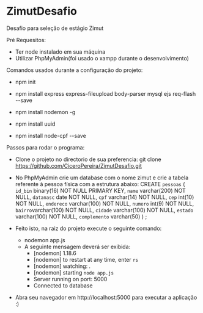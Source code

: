 # ZimutDesafio
Desafio para seleção de estágio Zimut

Pré Requesitos:
  - Ter node instalado em sua máquina
  - Utilizar PhpMyAdmin(foi usado o xampp durante o desenvolvimento)

Comandos usados durante a configuração do projeto:

  - npm init
  - npm install express express-fileupload body-parser mysql ejs req-flash --save
  - npm install nodemon -g

  - npm install uuid
  - npm install node-cpf --save

Passos para rodar o programa:

  - Clone o projeto no directorio de sua preferencia: git clone https://github.com/CiceroPereira/ZimutDesafio.git
  - No PhpMyAdmin crie um database com o nome zimut e crie a tabela referente à pessoa física com a estrutura abaixo:
      CREATE `pessoas` (
            `id_bin` binary(16) NOT NULL PRIMARY KEY,
            `name` varchar(200) NOT NULL,
            `datanasc` date NOT NULL,
            `cpf` varchar(14) NOT NULL,
            `cep` int(10) NOT NULL,
            `endereco` varchar(100) NOT NULL,
            `numero` int(9) NOT NULL,
            `bairro`varchar(100) NOT NULL,
            `cidade` varchar(100) NOT NULL,
            `estado` varchar(100) NOT NULL,
            `complemento` varchar(50) 
      ) ;
- Feito isto, na raiz do projeto execute o seguinte comando:
  - nodemon app.js
  - A seguinte mensagem deverá ser exibida:
    - [nodemon] 1.18.6
    - [nodemon] to restart at any time, enter `rs`
    - [nodemon] watching: *.*
    - [nodemon] starting `node app.js`
    - Server running on port: 5000
    - Connected to database

- Abra seu navegador em http://localhost:5000 para executar a aplicação :)

